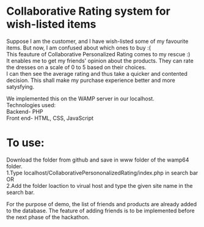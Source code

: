 # Collaborative Rating system for wish-listed items

Suppose I am the customer, and I have wish-listed some of my favourite items. But now, I am confused about which ones to buy :(  <br/>
This feauture of Collaborative Personalized Rating comes to my rescue :) <br/>
It enables me to get my friends' opinion about the products. They can rate the dresses on a scale of 0 to 5 based on their choices. <br/>
I can then see the average rating and thus take a quicker and contented decision. This shall make my purchase experience better and more satysfying. <br/>

We implemented this on the WAMP server in our localhost. <br/>
Technologies used: <br/>
Backend- PHP <br/>
Front end- HTML, CSS, JavaScript <br/>

# To use:
Download the folder from github and save in www folder of the wamp64 folder. <br/>
1.Type localhost/CollaborativePersononalizedRating/index.php in search bar <br/>
OR <br/>
2.Add the folder loaction to virual host and type the given site name in the search bar. <br/>

For the purpose of demo, the list of friends and products are already added to the database. The feature of adding friends is to be implemented before the next phase of the hackathon.







   
    
    

